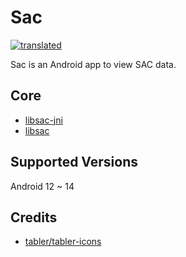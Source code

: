 # Sac
[![translated](https://weblate.sanmer.dev/widget/sac/svg-badge.svg)](https://weblate.sanmer.dev/engage/sac/)

Sac is an Android app to view SAC data.

## Core
- [libsac-jni](https://github.com/SanmerDev/libsac-jni)
- [libsac](https://github.com/SanmerDev/libsac)

## Supported Versions
Android 12 ~ 14
 
## Credits
 - [tabler/tabler-icons](https://github.com/tabler/tabler-icons.git)
